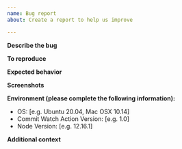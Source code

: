```yaml
---
name: Bug report
about: Create a report to help us improve

---
```


**Describe the bug**

<!-- A clear and concise description of what the bug is. -->

**To reproduce**

<!--
Steps to reproduce the behavior:
1. Setup '...'
2. Run command '....'
3. See error
-->

**Expected behavior**

<!-- A clear and concise description of what you expected to happen. -->

**Screenshots**

<!-- If applicable, add screenshots to help explain your problem. -->

**Environment (please complete the following information):**

- OS: [e.g. Ubuntu 20.04, Mac OSX 10.14]
- Commit Watch Action Version: [e.g. 1.0]
- Node Version: [e.g. 12.16.1]

**Additional context**

<!-- Add any other context about the problem here. -->
